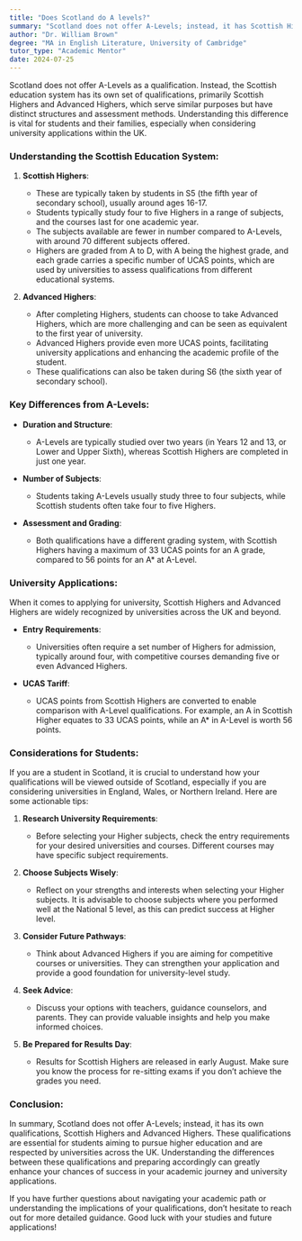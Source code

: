 ```yaml
---
title: "Does Scotland do A levels?"
summary: "Scotland does not offer A-Levels; instead, it has Scottish Highers and Advanced Highers for secondary education and university applications."
author: "Dr. William Brown"
degree: "MA in English Literature, University of Cambridge"
tutor_type: "Academic Mentor"
date: 2024-07-25
---
```


Scotland does not offer A-Levels as a qualification. Instead, the Scottish education system has its own set of qualifications, primarily Scottish Highers and Advanced Highers, which serve similar purposes but have distinct structures and assessment methods. Understanding this difference is vital for students and their families, especially when considering university applications within the UK.

### Understanding the Scottish Education System:

1. **Scottish Highers**: 
   - These are typically taken by students in S5 (the fifth year of secondary school), usually around ages 16-17.
   - Students typically study four to five Highers in a range of subjects, and the courses last for one academic year.
   - The subjects available are fewer in number compared to A-Levels, with around 70 different subjects offered.
   - Highers are graded from A to D, with A being the highest grade, and each grade carries a specific number of UCAS points, which are used by universities to assess qualifications from different educational systems.

2. **Advanced Highers**: 
   - After completing Highers, students can choose to take Advanced Highers, which are more challenging and can be seen as equivalent to the first year of university. 
   - Advanced Highers provide even more UCAS points, facilitating university applications and enhancing the academic profile of the student.
   - These qualifications can also be taken during S6 (the sixth year of secondary school).

### Key Differences from A-Levels:

- **Duration and Structure**: 
  - A-Levels are typically studied over two years (in Years 12 and 13, or Lower and Upper Sixth), whereas Scottish Highers are completed in just one year.
  
- **Number of Subjects**: 
  - Students taking A-Levels usually study three to four subjects, while Scottish students often take four to five Highers.
  
- **Assessment and Grading**: 
  - Both qualifications have a different grading system, with Scottish Highers having a maximum of 33 UCAS points for an A grade, compared to 56 points for an A* at A-Level.

### University Applications:

When it comes to applying for university, Scottish Highers and Advanced Highers are widely recognized by universities across the UK and beyond. 

- **Entry Requirements**: 
  - Universities often require a set number of Highers for admission, typically around four, with competitive courses demanding five or even Advanced Highers.
  
- **UCAS Tariff**: 
  - UCAS points from Scottish Highers are converted to enable comparison with A-Level qualifications. For example, an A in Scottish Higher equates to 33 UCAS points, while an A* in A-Level is worth 56 points.

### Considerations for Students:

If you are a student in Scotland, it is crucial to understand how your qualifications will be viewed outside of Scotland, especially if you are considering universities in England, Wales, or Northern Ireland. Here are some actionable tips:

1. **Research University Requirements**: 
   - Before selecting your Higher subjects, check the entry requirements for your desired universities and courses. Different courses may have specific subject requirements.

2. **Choose Subjects Wisely**: 
   - Reflect on your strengths and interests when selecting your Higher subjects. It is advisable to choose subjects where you performed well at the National 5 level, as this can predict success at Higher level.

3. **Consider Future Pathways**: 
   - Think about Advanced Highers if you are aiming for competitive courses or universities. They can strengthen your application and provide a good foundation for university-level study.

4. **Seek Advice**: 
   - Discuss your options with teachers, guidance counselors, and parents. They can provide valuable insights and help you make informed choices.

5. **Be Prepared for Results Day**: 
   - Results for Scottish Highers are released in early August. Make sure you know the process for re-sitting exams if you don’t achieve the grades you need.

### Conclusion:

In summary, Scotland does not offer A-Levels; instead, it has its own qualifications, Scottish Highers and Advanced Highers. These qualifications are essential for students aiming to pursue higher education and are respected by universities across the UK. Understanding the differences between these qualifications and preparing accordingly can greatly enhance your chances of success in your academic journey and university applications. 

If you have further questions about navigating your academic path or understanding the implications of your qualifications, don’t hesitate to reach out for more detailed guidance. Good luck with your studies and future applications!
    